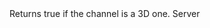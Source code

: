 <function name="Is3D" parent="IGModAudioChannel" type="classfunc">
	<description>
		Returns true if the channel is a 3D one.
		<added version="0.4"></added>
	</description>
	<realm>Server</realm>
	<rets>
		<ret name="" type="boolean"></ret>
	</rets>
</function>